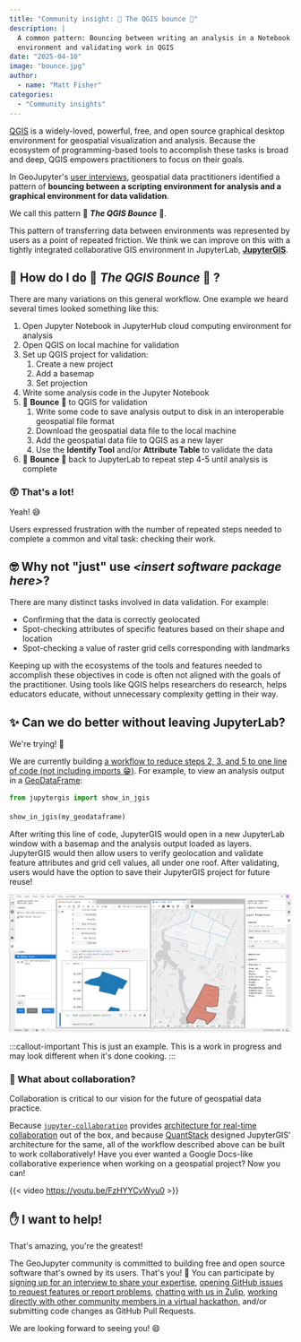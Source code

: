 ```yaml
---
title: "Community insight: 💃 The QGIS bounce 🕺"
description: |
  A common pattern: Bouncing between writing an analysis in a Notebook or scripting
  environment and validating work in QGIS
date: "2025-04-10"
image: "bounce.jpg"
author:
  - name: "Matt Fisher"
categories:
  - "Community insights"
---
```


[QGIS](https://qgis.org/) is a widely-loved, powerful, free, and open source graphical
desktop environment for geospatial visualization and analysis.
Because the ecosystem of programming-based tools to accomplish these tasks is broad and
deep, QGIS empowers practitioners to focus on their goals.

In GeoJupyter's [user interviews](/interviews), geospatial data practitioners identified
a pattern of **bouncing between a scripting environment for analysis and a graphical
environment for data validation**.

We call this pattern :woman_dancing: **_The QGIS Bounce_** :man_dancing:.

This pattern of transferring data between environments  was represented by users as a
point of repeated friction.
We think we can improve on this with a tightly integrated collaborative GIS environment
in JupyterLab, [**JupyterGIS**](https://github.com/geojupyter/jupytergis).


## :shrug: How do I do :woman_dancing: **_The QGIS Bounce_** :man_dancing: ?

There are many variations on this general workflow.
One example we heard several times looked something like this:

1. Open Jupyter Notebook in JupyterHub cloud computing environment for analysis
2. Open QGIS on local machine for validation
3. Set up QGIS project for validation:
    1. Create a new project
    2. Add a basemap
    3. Set projection
4. Write some analysis code in the Jupyter Notebook
5. :woman_dancing: **Bounce** :man_dancing: to QGIS for validation
    1. Write some code to save analysis output to disk in an interoperable geospatial
       file format
    2. Download the geospatial data file to the local machine
    3. Add the geospatial data file to QGIS as a new layer
    4. Use the **Identify Tool** and/or **Attribute Table** to validate the data
6. :woman_dancing: **Bounce** :man_dancing: back to JupyterLab to repeat step 4-5 until
   analysis is complete


### :astonished: That's a lot!

Yeah! :sweat_smile:

Users expressed frustration with the number of repeated steps needed to complete a
common and vital task: checking their work.


## :nerd_face: Why not "just" use _\<insert software package here\>_?

There are many distinct tasks involved in data validation.
For example:

* Confirming that the data is correctly geolocated
* Spot-checking attributes of specific features based on their shape and location
* Spot-checking a value of raster grid cells corresponding with landmarks

Keeping up with the ecosystems of the tools and features needed to accomplish these
objectives in code is often not aligned with the goals of the practitioner.
Using tools like QGIS helps researchers do research, helps educators educate, without
unnecessary complexity getting in their way.


## :sparkles: Can we do better without leaving JupyterLab?

We're trying! :muscle:

We are currently building [a workflow to reduce steps 2, 3, and 5 to one line of
code (not including imports :grin:)](https://github.com/geojupyter/jupytergis/issues/513).
For example, to view an analysis output in a
[GeoDataFrame](https://geopandas.org/en/stable/docs/reference/api/geopandas.GeoDataFrame.html):

```python
from jupytergis import show_in_jgis

show_in_jgis(my_geodataframe)
```

After writing this line of code, JupyterGIS would open in a new JupyterLab window with a
basemap and the analysis output loaded as layers.
JupyterGIS would then allow users to verify geolocation and validate feature attributes
and grid cell values, all under one roof.
After validating, users would have the option to save their JupyterGIS project for
future reuse!

![Doing the 💃 The **_JGIS_** Bounce 🕺](jgis_explore.jpg)

:::callout-important
This is just an example.
This is a work in progress and may look different when it's done cooking.
:::


### :handshake: What about collaboration?

Collaboration is critical to our vision for the future of geospatial data practice.

Because
[`jupyter-collaboration`](https://jupyterlab-realtime-collaboration.readthedocs.io/en/latest/)
provides [architecture for real-time collaboration](https://youtu.be/0e8IQ76sulI) out of the box,
and because [QuantStack](https://quantstack.net) designed JupyterGIS' architecture for the
same, all of the workflow described above can be built to work collaboratively!
Have you ever wanted a Google Docs-like collaborative experience when working on a
geospatial project?
Now you can!

{{< video https://youtu.be/FzHYYCvWyu0 >}}


## :raised_hand: I want to help!

That's amazing, you're the greatest!

The GeoJupyter community is committed to building free and open source software that's
owned by its users.
That's you! :index_pointing_at_the_viewer:
You can participate by
[signing up for an interview to share your expertise](https://geojupyter.org/interviews/sign-up.html),
[opening GitHub issues to request features or report problems](https://github.com/geojupyter/jupytergis/issues),
[chatting with us in Zulip](https://jupyter.zulipchat.com/#narrow/channel/471314-geojupyter),
[working directly with other community members in a virtual hackathon](https://geojupyter.org/calendar),
and/or submitting code changes as GitHub Pull Requests.

We are looking forward to seeing you! :smile:
